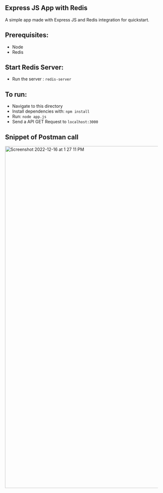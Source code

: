 ## Express JS App with Redis

A simple app made with Express JS and Redis integration for quickstart.

## Prerequisites:

- Node
- Redis

## Start Redis Server:

- Run the server : `redis-server`

## To run:

- Navigate to this directory
- Install dependencies with: `npm install`
- Run: `node app.js`
- Send a API GET Request to `localhost:3000`

## Snippet of Postman call

<img width="1122" alt="Screenshot 2022-12-16 at 1 27 11 PM" src="https://user-images.githubusercontent.com/52379853/208050947-c21211f1-a2dc-4d7b-b9fd-e3961725088f.png">

